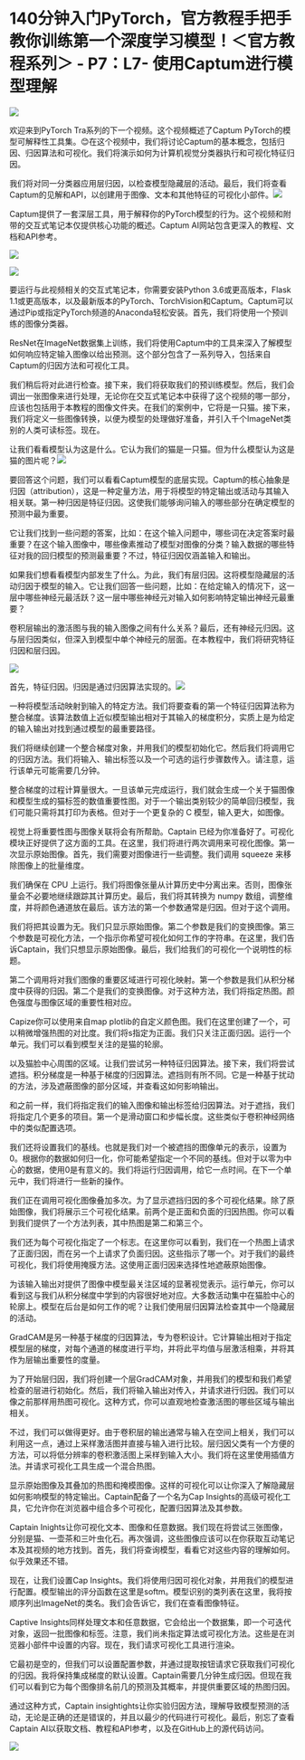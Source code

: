 # 140分钟入门PyTorch，官方教程手把手教你训练第一个深度学习模型！＜官方教程系列＞ - P7：L7- 使用Captum进行模型理解 

![](img/2fb9bd9df95d3221c8b5a298fc267de0_0.png)

欢迎来到PyTorch Tra系列的下一个视频。这个视频概述了Captum PyTorch的模型可解释性工具集。😊在这个视频中，我们将讨论Captum的基本概念，包括归因、归因算法和可视化。我们将演示如何为计算机视觉分类器执行和可视化特征归因。

我们将对同一分类器应用层归因，以检查模型隐藏层的活动。最后，我们将查看Captum的见解和API，以创建用于图像、文本和其他特征的可视化小部件。![](img/2fb9bd9df95d3221c8b5a298fc267de0_2.png)

Captum提供了一套深层工具，用于解释你的PyTorch模型的行为。这个视频和附带的交互式笔记本仅提供核心功能的概述。Captum AI网站包含更深入的教程、文档和API参考。

![](img/2fb9bd9df95d3221c8b5a298fc267de0_4.png)

![](img/2fb9bd9df95d3221c8b5a298fc267de0_5.png)

要运行与此视频相关的交互式笔记本，你需要安装Python 3.6或更高版本，Flask 1.1或更高版本，以及最新版本的PyTorch、TorchVision和Captum。Captum可以通过Pip或指定PyTorch频道的Anaconda轻松安装。首先，我们将使用一个预训练的图像分类器。

ResNet在ImageNet数据集上训练，我们将使用Captum中的工具来深入了解模型如何响应特定输入图像以给出预测。这个部分包含了一系列导入，包括来自Captum的归因方法和可视化工具。

我们稍后将对此进行检查。接下来，我们将获取我们的预训练模型。然后，我们会调出一张图像来进行处理，无论你在交互式笔记本中获得了这个视频的哪一部分，应该也包括用于本教程的图像文件夹。在我们的案例中，它将是一只猫。接下来，我们将定义一些图像转换，以便为模型的处理做好准备，并引入千个ImageNet类别的人类可读标签。现在。

让我们看看模型认为这是什么。它认为我们的猫是一只猫。但为什么模型认为这是猫的图片呢？![](img/2fb9bd9df95d3221c8b5a298fc267de0_7.png)

要回答这个问题，我们可以看看Captum模型的底层实现。Captum的核心抽象是归因（attribution），这是一种定量方法，用于将模型的特定输出或活动与其输入相关联。第一种归因是特征归因。这使我们能够询问输入的哪些部分在确定模型的预测中最为重要。

它让我们找到一些问题的答案，比如：在这个输入问题中，哪些词在决定答案时最重要？在这个输入图像中，哪些像素推动了模型对图像的分类？输入数据的哪些特征对我的回归模型的预测最重要？不过，特征归因仅涵盖输入和输出。

如果我们想看看模型内部发生了什么。为此，我们有层归因。这将模型隐藏层的活动归因于模型的输入。它让我们回答一些问题，比如：在给定输入的情况下，这一层中哪些神经元最活跃？这一层中哪些神经元对输入如何影响特定输出神经元最重要？

卷积层输出的激活图与我的输入图像之间有什么关系？最后，还有神经元归因。这与层归因类似，但深入到模型中单个神经元的层面。在本教程中，我们将研究特征归因和层归因。

![](img/2fb9bd9df95d3221c8b5a298fc267de0_9.png)

首先，特征归因。归因是通过归因算法实现的。![](img/2fb9bd9df95d3221c8b5a298fc267de0_11.png)

一种将模型活动映射到输入的特定方法。我们将要查看的第一个特征归因算法称为整合梯度。该算法数值上近似模型输出相对于其输入的梯度积分，实质上是为给定的输入输出对找到通过模型的最重要路径。

我们将继续创建一个整合梯度对象，并用我们的模型初始化它。然后我们将调用它的归因方法。我们将输入、输出标签以及一个可选的运行步骤数传入。请注意，运行该单元可能需要几分钟。

整合梯度的过程计算量很大。一旦该单元完成运行，我们就会生成一个关于猫图像和模型生成的猫标签的数值重要性图。对于一个输出类别较少的简单回归模型，我们可能只需将其打印为表格。但对于一个更复杂的 C 模型，输入更大，如图像。

视觉上将重要性图与图像关联将会有所帮助。Captain 已经为你准备好了。可视化模块正好提供了这方面的工具。在这里，我们将进行两次调用来可视化图像。第一次显示原始图像。首先，我们需要对图像进行一些调整。我们调用 squeeze 来移除图像上的批量维度。

我们确保在 CPU 上运行。我们将图像张量从计算历史中分离出来。否则，图像张量会不必要地继续跟踪其计算历史。最后，我们将其转换为 numpy 数组，调整维度，并将颜色通道放在最后。该方法的第一个参数通常是归因。但对于这个调用。

我们将把其设置为无。我们只显示原始图像。第二个参数是我们的变换图像。第三个参数是可视化方法，一个指示你希望可视化如何工作的字符串。在这里，我们告诉Captain，我们只想显示原始图像。最后，我们给我们的可视化一个说明性的标题。

第二个调用将对我们图像的重要区域进行可视化映射。第一个参数是我们从积分梯度中获得的归因。第二个是我们的变换图像。对于这种方法，我们将指定热图。颜色强度与图像区域的重要性相对应。

Capize你可以使用来自map plotlib的自定义颜色图。我们在这里创建了一个，可以稍微增强热图的对比度。我们将s指定为正面。我们只关注正面归因。运行一个单元。我们可以看到模型关注的是猫的轮廓。

以及猫脸中心周围的区域。让我们尝试另一种特征归因算法。接下来，我们将尝试遮挡。积分梯度是一种基于梯度的归因算法。遮挡则有所不同。它是一种基于扰动的方法，涉及遮蔽图像的部分区域，并查看这如何影响输出。

和之前一样，我们将指定我们的输入图像和输出标签给归因算法。对于遮挡，我们将指定几个更多的项目。第一个是滑动窗口和步幅长度。这些类似于卷积神经网络中的类似配置选项。

我们还将设置我们的基线。也就是我们对一个被遮挡的图像单元的表示，设置为0。根据你的数据如何归一化，你可能希望指定一个不同的基线。但对于以零为中心的数据，使用0是有意义的。我们将运行归因调用，给它一点时间。在下一个单元中，我们将进行一些新的操作。

我们正在调用可视化图像叠加多次。为了显示遮挡归因的多个可视化结果。除了原始图像，我们将展示三个可视化结果。前两个是正面和负面的归因热图。你可以看到我们提供了一个方法列表，其中热图是第二和第三个。

我们还为每个可视化指定了一个标志。在这里你可以看到，我们在一个热图上请求了正面归因，而在另一个上请求了负面归因。这些指示了哪一个。对于我们的最终可视化，我们将使用掩膜方法。这使用正面归因来选择性地遮蔽原始图像。

为该输入输出对提供了图像中模型最关注区域的显著视觉表示。运行单元，你可以看到这与我们从积分梯度中学到的内容很好地对应。大多数活动集中在猫脸中心的轮廓上。模型在后台是如何工作的呢？让我们使用层归因算法检查其中一个隐藏层的活动。

GradCAM是另一种基于梯度的归因算法，专为卷积设计。它计算输出相对于指定模型层的梯度，对每个通道的梯度进行平均，并将此平均值与层激活相乘，并将其作为层输出重要性的度量。

为了开始层归因，我们将创建一个层GradCAM对象，并用我们的模型和我们希望检查的层进行初始化。然后，我们将输入输出对传入，并请求进行归因。我们可以像之前那样用热图可视化。这种方式，你可以直观地检查激活图的哪些区域与输出相关。

不过，我们可以做得更好。由于卷积层的输出通常与输入在空间上相关，我们可以利用这一点，通过上采样激活图并直接与输入进行比较。层归因父类有一个方便的方法，可以将低分辨率的卷积激活图上采样到输入大小。我们将在这里使用插值方法。并请求可视化工具生成一个混合热图。

显示原始图像及其叠加的热图和掩模图像。这样的可视化可以让你深入了解隐藏层如何影响模型的特定输出。Captain配备了一个名为Cap Insights的高级可视化工具，它允许你在浏览器中组合多个可视化，配置归因算法及其参数。

Captain Inights让你可视化文本、图像和任意数据。我们现在将尝试三张图像，分别是猫、一壶茶和三叶虫化石。再次强调，这些图像应该可以在你获取互动笔记本及其视频的地方找到。首先，我们将查询模型，看看它对这些内容的理解如何。似乎效果还不错。

现在，让我们设置Cap Insights。我们将使用归因可视化对象，并用我们的模型进行配置。模型输出的评分函数在这里是softm。模型识别的类列表在这里，我将按顺序列出ImageNet的类名。我们会告诉它，我们在查看图像特征。

Captive Insights同样处理文本和任意数据，它会给出一个数据集，即一个可迭代对象，返回一批图像和标签。注意，我们尚未指定算法或可视化方法。这些是在浏览器小部件中设置的内容。现在，我们请求可视化工具进行渲染。

它最初是空的，但我们可以设置配置参数，并通过提取按钮请求它获取我们可视化的归因。我将保持集成梯度的默认设置。Captain需要几分钟生成归因。但现在我们可以看到它为每个图像排名前几的预测及其概率，并提供重要区域的热图归因。

通过这种方式，Captain insightights让你实验归因方法，理解导致模型预测的活动，无论是正确的还是错误的，并且以最少的代码进行可视化。最后，别忘了查看Captain AI以获取文档、教程和API参考，以及在GitHub上的源代码访问。

![](img/2fb9bd9df95d3221c8b5a298fc267de0_13.png)
